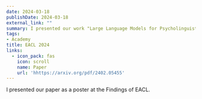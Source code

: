```yaml
---
date: 2024-03-18
publishDate: 2024-03-18
external_link: ""
summary: I presented our work "Large Language Models for Psycholinguistic Plausibility Pretesting" at Findings of EACL.
tags:
- Academy
title: EACL 2024
links:
  - icon_pack: fas
    icon: scroll
    name: Paper
    url: 'hhttps://arxiv.org/pdf/2402.05455'
---
```

I presented our paper as a poster at the Findings of EACL.